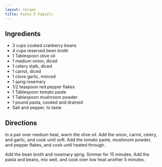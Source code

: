```yaml
---
layout: recipe
title: Pasta E Fagioli
---
```


## Ingredients

* 3 cups cooked cranberry beans
* 4 cups reserved been broth
* 1 Tablespoon olive oil
* 1 medium onion, diced
* 1 celery stalk, diced
* 1 carrot, diced
* 1 clove garlic, minced
* 1 sprig rosemary
* 1/2 teaspoon red pepper flakes
* 1 Tablespoon tomato paste
* 1 Tablespoon mushroom powder
* 1 pound pasta, cooked and drained
* Salt and pepper, to taste

## Directions

In a pan over medium heat, warm the olive oil. Add the onion, carrot,
celery, and garlic, and cook until soft. Add the tomato paste, mushroom
powder, and pepper flakes, and cook until heated through.

Add the bean broth and rosemary sprig. Simmer for 15 minutes. Add the
pasta and beans, mix well, and cook over low heat another 5 minutes.
